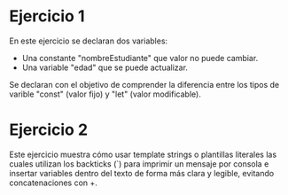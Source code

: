 # Ejercicio 1

En este ejercicio se declaran dos variables:

- Una constante "nombreEstudiante" que valor no puede cambiar.
- Una variable "edad" que se puede actualizar.

Se declaran con el objetivo de comprender la diferencia entre los tipos de varible "const" (valor fijo) y "let" (valor modificable).

# Ejercicio 2

Este ejercicio muestra cómo usar template strings o plantillas literales las cuales utilizan los backticks (`) para imprimir un mensaje por consola e insertar variables dentro del texto de forma más clara y legible, evitando concatenaciones con +.